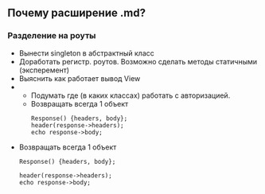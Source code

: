 <h2>Почему расширение .md?</h2>

<h3>Разделение на роуты</h3>
<ul>
<li>
    Вынести singleton в абстрактный класс
</li>

<li>
    Доработать регистр. роутов. Возможно сделать методы статичными (эксперемент)
</li>

<li>
    Выяснить как работает вывод View
</li>

<li>
    <ul>
<li>
Подумать где (в каких классах) работать с авторизацией.
</li>
<li>
Возвращать всегда 1 объект

    Response() {headers, body};
    header(response->headers);
    echo response->body;

</li>
    </ul>

</li>

<li>
    Возвращать всегда 1 объект

    Response() {headers, body};

    header(response->headers);
    echo response->body;

</li>

</ul>